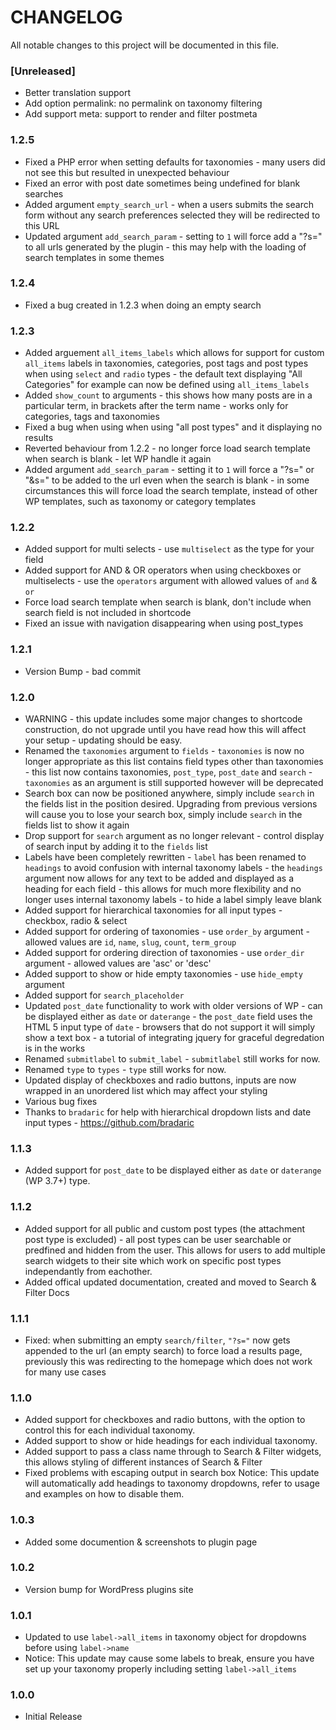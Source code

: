 CHANGELOG
=========

All notable changes to this project will be documented in this file.


### [Unreleased]
 - Better translation support
 - Add option permalink: no permalink on taxonomy filtering
 - Add support meta: support to render and filter postmeta



### 1.2.5
 - Fixed a PHP error when setting defaults for taxonomies - many users did not see this but resulted in unexpected behaviour
 - Fixed an error with post date sometimes being undefined for blank searches
 - Added argument `empty_search_url` - when a users submits the search form without any search preferences selected they will be redirected to this URL
 - Updated argument `add_search_param` - setting to `1` will force add a "?s=" to all urls generated by the plugin - this may help with the loading of search templates in some themes


### 1.2.4
 - Fixed a bug created in 1.2.3 when doing an empty search

### 1.2.3
 - Added arguement `all_items_labels` which allows for support for custom `all_items` labels in taxonomies, categories, post tags and post types when using `select` and `radio` types - the default text displaying "All Categories" for example can now be defined using `all_items_labels`
 - Added `show_count` to arguments - this shows how many posts are in a particular term, in brackets after the term name - works only for categories, tags and taxonomies
 - Fixed a bug when using when using "all post types" and it displaying no results
 - Reverted behaviour from 1.2.2 - no longer force load search template when search is blank - let WP handle it again
 - Added argument `add_search_param` - setting it to `1` will force a "?s=" or "&s=" to be added to the url even when the search is blank - in some circumstances this will force load the search template, instead of other WP templates, such as taxonomy or category templates

### 1.2.2
 - Added support for multi selects - use `multiselect` as the type for your field
 - Added support for AND & OR operators when using checkboxes or multiselects - use the `operators` argument with allowed values of `and` & `or`
 - Force load search template when search is blank, don't include when search field is not included in shortcode
 - Fixed an issue with navigation disappearing when using post_types

### 1.2.1
 - Version Bump - bad commit

### 1.2.0
 -  WARNING - this update includes some major changes to shortcode construction,  do not upgrade until you have read how this will affect your setup - updating should be easy.
 - Renamed the `taxonomies` argument to `fields` - `taxonomies` is now no longer appropriate as this list contains field types other than taxonomies - this list now contains taxonomies, `post_type`, `post_date` and `search` - `taxonomies` as an argument is still supported however will be deprecated
 - Search box can now be positioned anywhere, simply include `search` in the fields list in the position desired.  Upgrading from previous versions will cause you to lose your search box, simply include `search` in the fields list to show it again
 - Drop support for `search` argument as no longer relevant - control display of search input by adding it to the `fields` list
 - Labels have been completely rewritten - `label` has been renamed to `headings` to avoid confusion with internal taxonomy labels - the `headings` argument now allows for any text to be added and displayed as a heading for each field - this allows for much more flexibility and no longer uses internal taxonomy labels - to hide a label simply leave blank
 - Added support for hierarchical taxonomies for all input types - checkbox, radio & select
 - Added support for ordering of taxonomies - use `order_by` argument - allowed values are `id`, `name`, `slug`, `count`, `term_group`
 - Added support for ordering direction of taxonomies - use `order_dir` argument - allowed values are 'asc' or 'desc'
 - Added support to show or hide empty taxonomies - use `hide_empty` argument
 - Added support for `search_placeholder`
 - Updated `post_date` functionality to work with older versions of WP - can be displayed either as `date` or `daterange` - the `post_date` field uses the HTML 5 input type of `date` - browsers that do not support it will simply show a text box - a tutorial of integrating jquery for graceful degredation is in the works
 - Renamed `submitlabel` to `submit_label` - `submitlabel` still works for now.
 - Renamed `type` to `types` - `type` still works for now.
 - Updated display of checkboxes and radio buttons, inputs are now wrapped in an unordered list which may affect your styling
 - Various bug fixes
 - Thanks to `bradaric` for help with hierarchical dropdown lists and date input types - https://github.com/bradaric

### 1.1.3
 - Added support for `post_date` to be displayed either as `date` or `daterange` (WP 3.7+) type.

### 1.1.2
 - Added support for all public and custom post types (the attachment post type is excluded) - all post types can be user searchable or predfined and hidden from the user. This allows for users to add multiple search widgets to their site which work on specific post types independantly from eachother.
 - Added offical updated documentation, created and moved to Search &amp; Filter Docs

### 1.1.1
 - Fixed: when submitting an empty `search/filter`, `"?s="` now gets appended to the url (an empty search) to force load a results page, previously this was redirecting to the homepage which does not work for many use cases

### 1.1.0
 - Added support for checkboxes and radio buttons, with the option to control this for each individual taxonomy.
 - Added support to show or hide headings for each individual taxonomy.
 - Added support to pass a class name through to Search &amp; Filter widgets, this allows styling of different instances of Search &amp; Filter
 - Fixed problems with escaping output in search box
Notice: This update will automatically add headings to taxonomy dropdowns, refer to usage and examples on how to disable them.

### 1.0.3
 - Added some documention &amp; screenshots to plugin page

### 1.0.2
 - Version bump for WordPress plugins site

### 1.0.1
 - Updated to use `label->all_items` in taxonomy object for dropdowns before using `label->name`
 - Notice: This update may cause some labels to break, ensure you have set up your taxonomy properly including setting `label->all_items`

### 1.0.0
 - Initial Release
